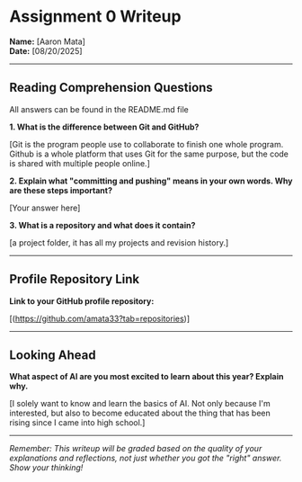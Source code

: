 # Assignment 0 Writeup

**Name:** [Aaron Mata]  
**Date:** [08/20/2025]

---

## Reading Comprehension Questions
All answers can be found in the README.md file

**1. What is the difference between Git and GitHub?**

[Git is the program people use to collaborate to finish one whole program. Github is a whole platform that uses Git for the same purpose, but the code is shared with multiple people online.]

**2. Explain what "committing and pushing" means in your own words. Why are these steps important?**

[Your answer here]

**3. What is a repository and what does it contain?**

[a project folder, it has all my projects and revision history.]

---

## Profile Repository Link

**Link to your GitHub profile repository:** 

[(https://github.com/amata33?tab=repositories)]

---

## Looking Ahead

**What aspect of AI are you most excited to learn about this year? Explain why.**

[I solely want to know and learn the basics of AI. Not only because I'm interested, but also to become educated about the thing that has been rising since I came into high school.]

---

*Remember: This writeup will be graded based on the quality of your explanations and reflections, not just whether you got the "right" answer. Show your thinking!*
